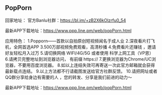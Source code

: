 PopPorn
---
回家地址：
官方Banlu社群：https://bl.im/+zB2X6kOlzrfu0_54

最新APP下载地址：https://www.ppp.line.pm/web/popPorn.html



应用特色：
1.Popporn——首款以自拍原创短视频闻名于成人业
2.深夜看片打飞机，全网首选APP
3.500万部视频免费观看，高清秒播
4.免费看片还赚钱 ，邀请好友轻松月入过万
5.请切换网络 WIFI/4G/5G 或者使用 科学上网工具（VP恩）
6.请拷贝完整地址到浏览器访问， 有前缀 https://
7.更换浏览器为Chrome/UC浏览器，不要用百度浏览器。
8.如以上连结失效可再寄送一次此官方邮箱就会获得最新载点连结。
9.以上方法都不行请截图发送给官方社群反馈。
10.请把网址或者QQ群分享给身边有需要的人 ，您的转发、分享是我们前进的动力～

最新APP下载地址：https://www.ppp.line.pm/web/popPorn.html 


<!---
gwilliamgcocjm/gwilliamgcocjm is a ✨ special ✨ repository because its `README.md` (this file) appears on your GitHub profile.
You can click the Preview link to take a look at your changes.
--->
